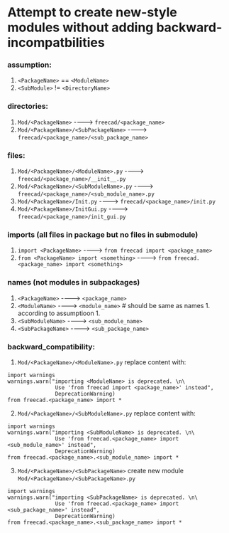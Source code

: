 # Attempt to create new-style modules without adding backward-incompatbilities

### assumption:
1. `<PackageName>` == `<ModuleName>`
2. `<SubModule>` != `<DirectoryName>`

### directories:
1. `Mod/<PackageName>`                      ----> `freecad/<package_name>`
2. `Mod/<PackageName>/<SubPackageName>`     ----> `freecad/<package_name>/<sub_package_name>`

### files:
1. `Mod/<PackageName>/<ModuleName>.py`      ----> `freecad/<package_name>/__init__.py`
2. `Mod/<PackageName>/<SubModuleName>.py`   ----> `freecad/<package_name>/<sub_module_name>.py`
3. `Mod/<PackageName>/Init.py`              ----> `freecad/<package_name>/init.py`
3. `Mod/<PackageName>/InitGui.py`           ----> `freecad/<package_name>/init_gui.py`

### imports (all files in package but no files in submodule)
1. `import <PackageName>`                   ----> `from freecad import <package_name>`
2. `from <PackageName> import <something>`  ----> `from freecad.<package_name> import <something>`

### names (not modules in subpackages)
1. `<PackageName>`                          ----> `<package_name>`
2. `<ModuleName>`                           ----> `<module_name>`   # should be same as names 1. according to assumptioon 1.
3. `<SubModuleName>`                        ----> `<sub_module_name>`
4. `<SubPackageName>`                       ----> `<sub_package_name>`

### backward_compatibility:
1. `Mod/<PackageName>/<ModuleName>.py` replace content with:
```
import warnings
warnings.warn("importing <ModuleName> is deprecated. \n\
               Use 'from freecad import <package_name>' instead", 
               DeprecationWarning)
from freecad.<package_name> import *

```
2. `Mod/<PackageName>/<SubModuleName>.py` replace content with:
```
import warnings
warnings.warn("importing <SubModuleName> is deprecated. \n\
               Use 'from freecad.<package_name> import <sub_module_name>' instead", 
               DeprecationWarning)
from freecad.<package_name>.<sub_module_name> import *
```

3. `Mod/<PackageName>/<SubPackageName>` create new module `Mod/<PackageName>/<SubPackageName>.py`
```
import warnings
warnings.warn("importing <SubPackageName> is deprecated. \n\
               Use 'from freecad.<package_name> import <sub_package_name>' instead", 
               DeprecationWarning)
from freecad.<package_name>.<sub_package_name> import *
```